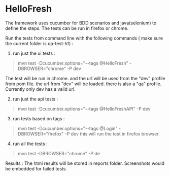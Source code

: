 # HelloFresh

The framework uses cucumber for BDD scenarios and java(selenium) to define the steps. The tests can be run in firefox or chrome.


Run the tests from command line with the following commands ( make sure the current folder is qa-test-hf) :

1) run just the ui tests :
>mvn test -Dcucumber.options="--tags @HelloFresh" -DBROWSER="chrome" -P dev

The test will be run in chrome. and the url will be used from the "dev" profile from pom file. the url from "dev" will be loaded. there is also
a "qa" profile. Currently only dev has a valid url.

2) run just the api tests :
>mvn test -Dcucumber.options="--tags @HelloFreshAPI" -P dev

3) run tests based on tags :
>mvn test -Dcucumber.options="--tags @Login" -DBROWSER="firefox" -P dev
this will run the test in firefox browser.

4) run all the tests :
>mvn test -DBROWSER="chrome" -P de


Results :
The html results will be stored in reports folder. Screenshots would be embedded for failed tests.
